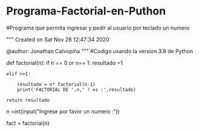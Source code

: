 # Programa-Factorial-en-Puthon
#Programa que permita ingresar y pedir al usuario por teclado un numero

"""
Created on Sat Nov 28 12:47:34 2020

@author: Jonathan Calvopiña
"""
#Codigo usando la version 3.8 de Python 

def factorial(n):
    if n == 0 or n== 1:
        resultado =1
        
    elif n>1:
        
        resultado = n* factorial(n-1)
        print('FACTORIAL DE ',n,' ! es :',resultado)
        
    return resultado
    
n =int(input("Ingrese por favor un numero :"))

fact = factorial(n)
